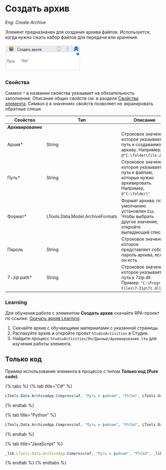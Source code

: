 # Создать архив

*Eng: Create Archive*

Элемент предназначен для создания архива файлов. Используется, когда нужно сжать набор файлов для передачи или хранения.

![](<../../../../.gitbook/assets/image (340).png>)

### Свойства

Символ `*` в названии свойства указывает на обязательность заполнения. Описание общих свойств см. в разделе [Свойства элемента](https://docs.primo-rpa.ru/primo-rpa/primo-studio/process/elements#svoistva-elementa).
Символ `@` в значениях свойств позволяет не экранировать обратные слеши.

| Свойство     | Тип                              | Описание                                          |
| ------------ | -------------------------------- | ------------------------------------------------- |
| ***Архивирование*** | | | 
| Архив\*      | String                          | Cтроковое значение, которое указывает путь к создаваемому архиву. Например, `@"C:\folder\file.zip"`|
| Путь\*       | String                          | Cтроковое значение, которое указывает путь к файлам, которые нужно архивировать. Например, `@"C:\folder\"` |
| Формат\*     | LTools.Data.Model.ArchiveFormats | Формат архива: по умолчанию установлен `Zip`. Чтобы выбрать другое значение, откройте выпадающий список |
| Пароль       | String                           | Cтроковое значение, которое представляет собой пароль архива, если он есть                              |
|7-zip path*   | String     | Cтроковое значение, которое указывает путь к 7zip.dll. Пример: `"C:\Program Files\7-Zip\7z.dll"`



###  Learning

Для обучения работе с элементом **Создать архив** скачайте RPA-проект по ссылке: [Скачать архив Learning](https://github.com/PrimoRPA/Learning/archive/refs/heads/master.zip).

1. Скачайте архив с обучающими материалами с указанной страницы.
2. Распакуйте архив и откройте проект `StudioActivities` в Студии.
3. Найдите процесс `StudioActivities/Ru/Данные/Архивирование.ltw` для изучения работы элемента.


## Только код
Пример использования элемента в процессе с типом **Только код (Pure code)**:

{% tabs %}
{% tab title="C#" %}
```csharp
LTools.Data.ArchiveApp.Compress(wf, "Путь к файлам", "Fh[bd", LTools.Data.Model.ArchiveFormats.Zip, "Пароль", "Путь к 7-zip");
```
{% endtab %}

{% tab title="Python" %}
```python
LTools.Data.ArchiveApp.Compress(wf, "Путь к файлам", "Fh[bd", LTools.Data.Model.ArchiveFormats.Zip, "Пароль", "Путь к 7-zip")
```
{% endtab %}

{% tab title="JavaScript" %}
```javascript
_lib.LTools.Data.ArchiveApp.Compress(wf, "Путь к файлам", "Fh[bd", _lib.LTools.Data.Model.ArchiveFormats.Zip, "Пароль", "Путь к 7-zip");
```
{% endtab %}
{% endtabs %}
